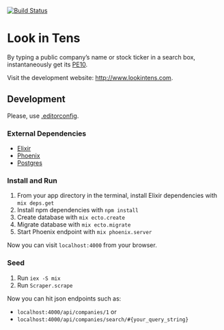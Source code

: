 [![Build Status](https://travis-ci.org/1Poema/look-in-tens.svg?branch=master)](https://travis-ci.org/1Poema/look-in-tens)

# Look in Tens

By typing a public company’s name or stock ticker in a search box, instantaneously get its [PE10](http://www.investopedia.com/terms/p/pe10ratio.asp).

Visit the development website: http://www.lookintens.com.

## Development

Please, use [.editorconfig](http://editorconfig.org/).

### External Dependencies

* [Elixir](http://elixir-lang.org/)
* [Phoenix](http://www.phoenixframework.org/)
* [Postgres](http://www.postgresql.org/)

### Install and Run

1. From your app directory in the terminal, install Elixir dependencies with `mix deps.get`
2. Install npm dependencies with `npm install`
3. Create database with `mix ecto.create`
4. Migrate database with `mix ecto.migrate`
5. Start Phoenix endpoint with `mix phoenix.server`

Now you can visit `localhost:4000` from your browser.

### Seed

1. Run `iex -S mix`
2. Run `Scraper.scrape`

Now you can hit json endpoints such as:

* `localhost:4000/api/companies/1` or
* `localhost:4000/api/companies/search/#{your_query_string}`
